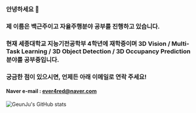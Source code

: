 ### 안녕하세요 👋
### 제 이름은 백근주이고 자율주행분야 공부를 진행하고 있습니다.
### 현재 세종대학교 지능기전공학부 4학년에 재학중이며 3D Vision / Multi-Task Learning / 3D Object Detection / 3D Occupancy Prediction 분야를 공부중입니다.

### 궁금한 점이 있으시면, 언제든 아래 이메일로 연락 주세요!
#### Naver e-mail : ever4red@naver.com

<!--
**Geunju-hub/Geunju-hub** is a ✨ _special_ ✨ repository because its `README.md` (this file) appears on your GitHub profile.

Here are some ideas to get you started:

- 🔭 I’m currently working on ...
- 🌱 I’m currently learning ...
- 👯 I’m looking to collaborate on ...
- 🤔 I’m looking for help with ...
- 💬 Ask me about ...
- 📫 How to reach me: ...
- 😄 Pronouns: ...
- ⚡ Fun fact: ...
-->

![GeunJu's GitHub stats](https://github-readme-stats.vercel.app/api?username=GeunJu-hub&show_icons=true&theme=radical)
